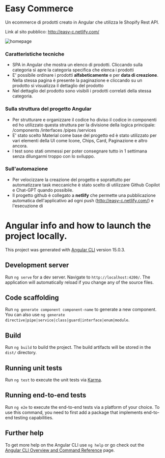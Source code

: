 # Easy Commerce
Un ecommerce di prodotti creato in Angular che utilizza le Shopify Rest API.

Link al sito pubblico: http://easy-c.netlify.com/

![homepage](https://i.ibb.co/wr2wXr1/Easy-Commerce-hp.png)


### Caratteristiche tecniche
* SPA in Angular che mostra un elenco di prodotti. Cliccando sulla categoria si apre la categoria specifica che elenca i prodotti
* E' possibile ordinare i prodotti **alfabeticamente** e per **data di creazione**. Nella stessa pagina è presente la paginazione e cliccando su un prodotto si visualizza il dettaglio del prodotto
* Nel dettaglio del prodotto sono visibili i prodotti correlati della stessa categoria.

### Sulla struttura del progetto Angular
* Per strutturare e organizzare il codice ho diviso il codice in componenti ed ho utilizzato questa struttura per la divisione della logica principale:  /components /interfaces /pipes /services
* E' stato scelto Material come base del progetto ed è stato utilizzato per vari elementi della UI come Icone, Chips, Card, Paginazione e altro ancora.
* I test sono stati ommessi per poter consegnare tutto in 1 settimana senza dilungarmi troppo con lo sviluppo.

### Sull'automazione
* Per velocizzare la creazione del progetto e soprattutto per automatizzare task meccaniche è stato scelto di utilizzare Github Copilot e Chat-GPT quando possibile.
* Il progetto github è collegato a **netlify** che permette una pubblicazione automatica dell'applicativo ad ogni push (http://easy-c.netlify.com/) e l'esecuzione di 



# Angular info and how to launch the project locally.

This project was generated with [Angular CLI](https://github.com/angular/angular-cli) version 15.0.3.

## Development server

Run `ng serve` for a dev server. Navigate to `http://localhost:4200/`. The application will automatically reload if you change any of the source files.

## Code scaffolding

Run `ng generate component component-name` to generate a new component. You can also use `ng generate directive|pipe|service|class|guard|interface|enum|module`.

## Build

Run `ng build` to build the project. The build artifacts will be stored in the `dist/` directory.

## Running unit tests

Run `ng test` to execute the unit tests via [Karma](https://karma-runner.github.io).

## Running end-to-end tests

Run `ng e2e` to execute the end-to-end tests via a platform of your choice. To use this command, you need to first add a package that implements end-to-end testing capabilities.

## Further help

To get more help on the Angular CLI use `ng help` or go check out the [Angular CLI Overview and Command Reference](https://angular.io/cli) page.
